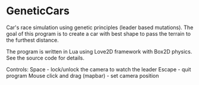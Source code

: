 # GeneticCars
Car's race simulation using genetic principles (leader based mutations). The goal of this program is to create a car with best shape to pass the terrain to the furthest distance.

The program is written in Lua using Love2D framework with Box2D physics. See the source code for details.

Controls:
Space - lock/unlock the camera to watch the leader
Escape - quit program
Mouse click and drag (mapbar) - set camera position
